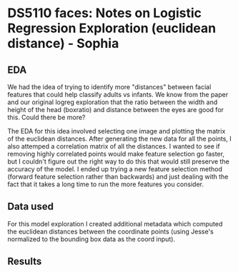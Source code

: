 # DS5110 faces: Notes on Logistic Regression Exploration (euclidean distance) - Sophia

## EDA
We had the idea of trying to identify more "distances" between facial features that could help classify adults vs infants. We know from the paper and our original logreg exploration that the ratio between the width and height of the head (boxratio) and distance between the eyes are good for this. Could there be more?

The EDA for this idea involved selecting one image and plotting the matrix of the euclidean distances. After generating the new data for all the points, I also attemped a correlation matrix of all the distances. I wanted to see if removing highly correlated points would make feature selection go faster, but I couldn't figure out the right way to do this that would still preserve the accuracy of the model. I ended up trying a new feature selection method (forward feature selection rather than backwards) and just dealing with the fact that it takes a long time to run the more features you consider. 

## Data used
For this model exploration I created additional metadata which computed the euclidean distances between the coordinate points (using Jesse's normalized to the bounding box data as the coord input).

## Results


## 